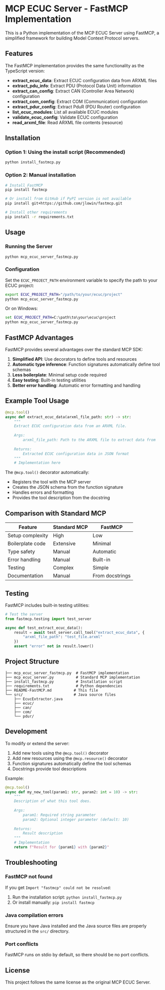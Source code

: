 # MCP ECUC Server - FastMCP Implementation

This is a Python implementation of the MCP ECUC Server using FastMCP, a simplified framework for building Model Context Protocol servers.

## Features

The FastMCP implementation provides the same functionality as the TypeScript version:

- **extract_ecuc_data**: Extract ECUC configuration data from ARXML files
- **extract_pdu_info**: Extract PDU (Protocol Data Unit) information
- **extract_can_config**: Extract CAN (Controller Area Network) configuration
- **extract_com_config**: Extract COM (Communication) configuration
- **extract_pdur_config**: Extract PduR (PDU Router) configuration
- **list_ecuc_modules**: List all available ECUC modules
- **validate_ecuc_config**: Validate ECUC configuration
- **read_arxml_file**: Read ARXML file contents (resource)

## Installation

### Option 1: Using the install script (Recommended)

```bash
python install_fastmcp.py
```

### Option 2: Manual installation

```bash
# Install FastMCP
pip install fastmcp

# Or install from GitHub if PyPI version is not available
pip install git+https://github.com/jlowin/fastmcp.git

# Install other requirements
pip install -r requirements.txt
```

## Usage

### Running the Server

```bash
python mcp_ecuc_server_fastmcp.py
```

### Configuration

Set the `ECUC_PROJECT_PATH` environment variable to specify the path to your ECUC project:

```bash
export ECUC_PROJECT_PATH="/path/to/your/ecuc/project"
python mcp_ecuc_server_fastmcp.py
```

Or on Windows:
```cmd
set ECUC_PROJECT_PATH=C:\path\to\your\ecuc\project
python mcp_ecuc_server_fastmcp.py
```

## FastMCP Advantages

FastMCP provides several advantages over the standard MCP SDK:

1. **Simplified API**: Use decorators to define tools and resources
2. **Automatic type inference**: Function signatures automatically define tool schemas
3. **Less boilerplate**: Minimal setup code required
4. **Easy testing**: Built-in testing utilities
5. **Better error handling**: Automatic error formatting and handling

## Example Tool Usage

```python
@mcp.tool()
async def extract_ecuc_data(arxml_file_path: str) -> str:
    """
    Extract ECUC configuration data from an ARXML file.
    
    Args:
        arxml_file_path: Path to the ARXML file to extract data from
        
    Returns:
        Extracted ECUC configuration data in JSON format
    """
    # Implementation here
```

The `@mcp.tool()` decorator automatically:
- Registers the tool with the MCP server
- Creates the JSON schema from the function signature
- Handles errors and formatting
- Provides the tool description from the docstring

## Comparison with Standard MCP

| Feature | Standard MCP | FastMCP |
|---------|-------------|---------|
| Setup complexity | High | Low |
| Boilerplate code | Extensive | Minimal |
| Type safety | Manual | Automatic |
| Error handling | Manual | Built-in |
| Testing | Complex | Simple |
| Documentation | Manual | From docstrings |

## Testing

FastMCP includes built-in testing utilities:

```python
# Test the server
from fastmcp.testing import test_server

async def test_extract_ecuc_data():
    result = await test_server.call_tool("extract_ecuc_data", {
        "arxml_file_path": "test_file.arxml"
    })
    assert "error" not in result.lower()
```

## Project Structure

```
├── mcp_ecuc_server_fastmcp.py  # FastMCP implementation
├── mcp_ecuc_server.py          # Standard MCP implementation
├── install_fastmcp.py          # Installation script
├── requirements.txt            # Python dependencies
├── README-FastMCP.md          # This file
└── src/                       # Java source files
    ├── EcucExtractor.java
    ├── ecuc/
    ├── can/
    ├── com/
    └── pdur/
```

## Development

To modify or extend the server:

1. Add new tools using the `@mcp.tool()` decorator
2. Add new resources using the `@mcp.resource()` decorator
3. Function signatures automatically define the tool schemas
4. Docstrings provide tool descriptions

Example:
```python
@mcp.tool()
async def my_new_tool(param1: str, param2: int = 10) -> str:
    """
    Description of what this tool does.
    
    Args:
        param1: Required string parameter
        param2: Optional integer parameter (default: 10)
        
    Returns:
        Result description
    """
    # Implementation
    return f"Result for {param1} with {param2}"
```

## Troubleshooting

### FastMCP not found
If you get `Import "fastmcp" could not be resolved`:
1. Run the installation script: `python install_fastmcp.py`
2. Or install manually: `pip install fastmcp`

### Java compilation errors
Ensure you have Java installed and the Java source files are properly structured in the `src/` directory.

### Port conflicts
FastMCP runs on stdio by default, so there should be no port conflicts.

## License

This project follows the same license as the original MCP ECUC Server.
